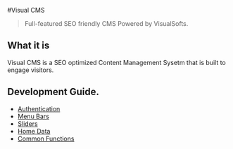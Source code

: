 
#Visual CMS

> Full-featured SEO friendly CMS Powered by VisualSofts.

## What it is

Visual CMS is a SEO optimized Content Management Sysetm that is built to engage visitors.

## Development Guide.
 * [Authentication](authentication.md)
 * [Menu Bars](menus.md)
 * [Sliders](sliders.md)
 * [Home Data](home-data.md)
 * [Common Functions](functions.md)



